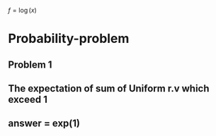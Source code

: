 $f = \log(x)$
# Probability-problem

## Problem 1



## The expectation of sum of Uniform r.v which exceed 1
## answer = exp(1)
